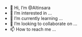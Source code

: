 - 👋 Hi, I’m @Altinsara
- 👀 I’m interested in ...
- 🌱 I’m currently learning ...
- 💞️ I’m looking to collaborate on ...
- 📫 How to reach me ...

<!---
Altinsara/Altinsara is a ✨ special ✨ repository because its `README.md` (this file) appears on your GitHub profile.
You can click the Preview link to take a look at your changes.
--->
